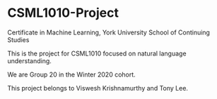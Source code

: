 # CSML1010-Project
Certificate in Machine Learning, York University School of Continuing Studies

This is the project for CSML1010 focused on natural language understanding.

We are Group 20 in the Winter 2020 cohort.

This project belongs to Viswesh Krishnamurthy and Tony Lee.
